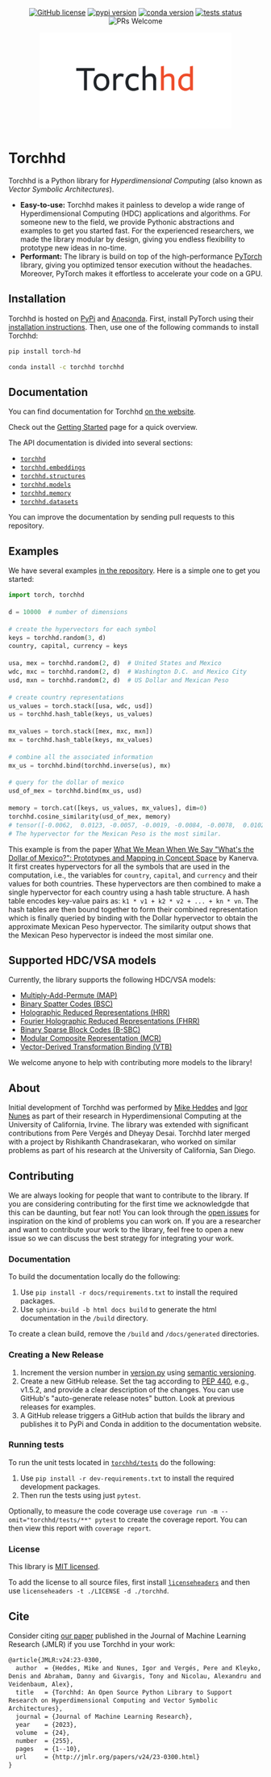 <p align="center">
    <a href="https://github.com/hyperdimensional-computing/torchhd/blob/main/LICENSE"><img alt="GitHub license" src="https://img.shields.io/badge/license-MIT-orange.svg?style=flat" /></a>
    <a href="https://pypi.org/project/torch-hd/"><img alt="pypi version" src="https://img.shields.io/pypi/v/torch-hd.svg?style=flat&color=orange" /></a>
    <a href="https://anaconda.org/torchhd/torchhd"><img alt="conda version" src="https://img.shields.io/conda/v/torchhd/torchhd?label=conda&style=flat&color=orange" /></a>
    <a href="https://github.com/hyperdimensional-computing/torchhd/actions/workflows/test.yml?query=branch%3Amain"><img alt="tests status" src="https://img.shields.io/github/actions/workflow/status/hyperdimensional-computing/torchhd/test.yml?branch=main&label=tests&style=flat" /></a>
    <img alt="PRs Welcome" src="https://img.shields.io/badge/PRs-welcome-brightgreen.svg?style=flat" />
</p>

<div align="center">
    <a href="https://github.com/hyperdimensional-computing/torchhd">
        <img width="380px"  alt="Torchhd logo" src="https://raw.githubusercontent.com/hyperdimensional-computing/torchhd/main/docs/images/torchhd-logo.svg" />
    </a>
</div>

# Torchhd

Torchhd is a Python library for _Hyperdimensional Computing_ (also known as _Vector Symbolic Architectures_).

- **Easy-to-use:** Torchhd makes it painless to develop a wide range of Hyperdimensional Computing (HDC) applications and algorithms. For someone new to the field, we provide Pythonic abstractions and examples to get you started fast. For the experienced researchers, we made the library modular by design, giving you endless flexibility to prototype new ideas in no-time.
- **Performant:** The library is build on top of the high-performance [PyTorch](https://pytorch.org/) library, giving you optimized tensor execution without the headaches. Moreover, PyTorch makes it effortless to accelerate your code on a GPU.

## Installation

Torchhd is hosted on [PyPi](https://pypi.org/project/torch-hd/) and [Anaconda](https://anaconda.org/torchhd/torchhd). First, install PyTorch using their [installation instructions](https://pytorch.org/get-started/locally/). Then, use one of the following commands to install Torchhd:

```bash
pip install torch-hd
```

```bash
conda install -c torchhd torchhd
```

## Documentation

You can find documentation for Torchhd [on the website](https://torchhd.readthedocs.io).

Check out the [Getting Started](https://torchhd.readthedocs.io/en/stable/getting_started.html) page for a quick overview.

The API documentation is divided into several sections:

- [`torchhd`](https://torchhd.readthedocs.io/en/stable/torchhd.html)
- [`torchhd.embeddings`](https://torchhd.readthedocs.io/en/stable/embeddings.html)
- [`torchhd.structures`](https://torchhd.readthedocs.io/en/stable/structures.html)
- [`torchhd.models`](https://torchhd.readthedocs.io/en/stable/models.html)
- [`torchhd.memory`](https://torchhd.readthedocs.io/en/stable/memory.html)
- [`torchhd.datasets`](https://torchhd.readthedocs.io/en/stable/datasets.html)

You can improve the documentation by sending pull requests to this repository.

## Examples

We have several examples [in the repository](https://github.com/hyperdimensional-computing/torchhd/tree/main/examples). Here is a simple one to get you started:

```python
import torch, torchhd

d = 10000  # number of dimensions

# create the hypervectors for each symbol
keys = torchhd.random(3, d)
country, capital, currency = keys

usa, mex = torchhd.random(2, d)  # United States and Mexico
wdc, mxc = torchhd.random(2, d)  # Washington D.C. and Mexico City
usd, mxn = torchhd.random(2, d)  # US Dollar and Mexican Peso

# create country representations
us_values = torch.stack([usa, wdc, usd])
us = torchhd.hash_table(keys, us_values)

mx_values = torch.stack([mex, mxc, mxn])
mx = torchhd.hash_table(keys, mx_values)

# combine all the associated information
mx_us = torchhd.bind(torchhd.inverse(us), mx)

# query for the dollar of mexico
usd_of_mex = torchhd.bind(mx_us, usd)

memory = torch.cat([keys, us_values, mx_values], dim=0)
torchhd.cosine_similarity(usd_of_mex, memory)
# tensor([-0.0062,  0.0123, -0.0057, -0.0019, -0.0084, -0.0078,  0.0102,  0.0057,  0.3292])
# The hypervector for the Mexican Peso is the most similar.
```

This example is from the paper [What We Mean When We Say "What's the Dollar of Mexico?": Prototypes and Mapping in Concept Space](https://redwood.berkeley.edu/wp-content/uploads/2020/05/kanerva2010what.pdf) by Kanerva. It first creates hypervectors for all the symbols that are used in the computation, i.e., the variables for `country`, `capital`, and `currency` and their values for both countries. These hypervectors are then combined to make a single hypervector for each country using a hash table structure. A hash table encodes key-value pairs as: `k1 * v1 + k2 * v2 + ... + kn * vn`. The hash tables are then bound together to form their combined representation which is finally queried by binding with the Dollar hypervector to obtain the approximate Mexican Peso hypervector. The similarity output shows that the Mexican Peso hypervector is indeed the most similar one.

## Supported HDC/VSA models

Currently, the library supports the following HDC/VSA models:

- [Multiply-Add-Permute (MAP)](https://torchhd.readthedocs.io/en/stable/generated/torchhd.MAPTensor.html)
- [Binary Spatter Codes (BSC)](https://torchhd.readthedocs.io/en/stable/generated/torchhd.BSCTensor.html)
- [Holographic Reduced Representations (HRR)](https://torchhd.readthedocs.io/en/stable/generated/torchhd.HRRTensor.html)
- [Fourier Holographic Reduced Representations (FHRR)](https://torchhd.readthedocs.io/en/stable/generated/torchhd.FHRRTensor.html)
- [Binary Sparse Block Codes (B-SBC)](https://torchhd.readthedocs.io/en/stable/generated/torchhd.BSBCTensor.html)
- [Modular Composite Representation (MCR)](https://torchhd.readthedocs.io/en/stable/generated/torchhd.MCRTensor.html)
- [Vector-Derived Transformation Binding (VTB)](https://torchhd.readthedocs.io/en/stable/generated/torchhd.VTBTensor.html)

We welcome anyone to help with contributing more models to the library!

## About

Initial development of Torchhd was performed by [Mike Heddes](https://www.mikeheddes.nl/) and [Igor Nunes](https://sites.uci.edu/inunes/) as part of their research in Hyperdimensional Computing at the University of California, Irvine. The library was extended with significant contributions from Pere Vergés and Dheyay Desai. Torchhd later merged with a project by Rishikanth Chandrasekaran, who worked on similar problems as part of his research at the University of California, San Diego.

## Contributing

We are always looking for people that want to contribute to the library. If you are considering contributing for the first time we acknowledgde that this can be daunting, but fear not! You can look through the [open issues](https://github.com/hyperdimensional-computing/torchhd/issues) for inspiration on the kind of problems you can work on. If you are a researcher and want to contribute your work to the library, feel free to open a new issue so we can discuss the best strategy for integrating your work.

### Documentation

To build the documentation locally do the following:

1. Use `pip install -r docs/requirements.txt` to install the required packages.
2. Use `sphinx-build -b html docs build` to generate the html documentation in the `/build` directory.

To create a clean build, remove the `/build` and `/docs/generated` directories.

### Creating a New Release

1. Increment the version number in [version.py](https://github.com/hyperdimensional-computing/torchhd/blob/main/torchhd/version.py) using [semantic versioning](https://semver.org).
2. Create a new GitHub release. Set the tag according to [PEP 440](https://peps.python.org/pep-0440/), e.g., v1.5.2, and provide a clear description of the changes. You can use GitHub's "auto-generate release notes" button. Look at previous releases for examples.
3. A GitHub release triggers a GitHub action that builds the library and publishes it to PyPi and Conda in addition to the documentation website.

### Running tests

To run the unit tests located in [`torchhd/tests`](https://github.com/hyperdimensional-computing/torchhd/tree/main/torchhd/tests) do the following:

1. Use `pip install -r dev-requirements.txt` to install the required development packages.
2. Then run the tests using just `pytest`.

Optionally, to measure the code coverage use `coverage run -m --omit="torchhd/tests/**" pytest` to create the coverage report. You can then view this report with `coverage report`.

### License

This library is [MIT licensed](https://github.com/hyperdimensional-computing/torchhd/blob/main/LICENSE).

To add the license to all source files, first install [`licenseheaders`](https://github.com/johann-petrak/licenseheaders) and then use `licenseheaders -t ./LICENSE -d ./torchhd`.

## Cite

Consider citing [our paper](https://jmlr.org/papers/v24/23-0300.html) published in the Journal of Machine Learning Research (JMLR) if you use Torchhd in your work:

```
@article{JMLR:v24:23-0300,
  author  = {Heddes, Mike and Nunes, Igor and Vergés, Pere and Kleyko, Denis and Abraham, Danny and Givargis, Tony and Nicolau, Alexandru and Veidenbaum, Alex},
  title   = {Torchhd: An Open Source Python Library to Support Research on Hyperdimensional Computing and Vector Symbolic Architectures},
  journal = {Journal of Machine Learning Research},
  year    = {2023},
  volume  = {24},
  number  = {255},
  pages   = {1--10},
  url     = {http://jmlr.org/papers/v24/23-0300.html}
}
```
